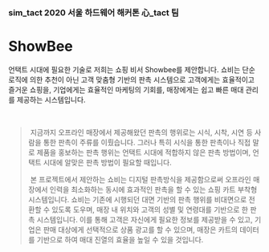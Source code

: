 ### sim_tact 2020 서울 하드웨어 해커톤 心_tact 팀

# ShowBee
언택트 시대에 필요한 기술로 저희는 쇼핑 비서 Showbee를 제안합니다. 쇼비는 단순 로직에 의한 추천이 아닌 고객 맞춤형 기반의 판촉 시스템으로 고객에게는 효율적이고 즐거운 쇼핑을, 기업에게는 효율적인 마케팅의 기회를, 매장에게는 쉽고 빠른 매대 관리를 제공하는 시스템입니다.

&nbsp;
&nbsp;

>  &nbsp;지금까지 오프라인 매장에서 제공해왔던 판촉의 행위로는 시식, 시착, 시연 등 사람을 통한 판촉이 주류를 이뤘습니다. 그러나 특히 시식을 통한 판촉이나 직접 말로 제품을 홍보하는 판촉 행위는 언택트 시대에 적합하지 않은 판촉 방법이며, 언택트 시대에 알맞은 판촉 방법이 필요할 때입니다. 
>
>  &nbsp;본 프로젝트에서 제안하는 쇼비는 디지털 판촉방식을 제공함으로써 오프라인 매장에서 인력을 최소화하는 동시에 효과적인 판촉을 할 수 있는 쇼핑 카트 부착형 시스템입니다. 쇼비는 기존에 시행되던 대면 기반의 판촉 행위를 비대면으로 전환할 수 있도록 도우며, 매장 내 위치와 고객의 성별 및 연령대를 기반으로 한 판촉 시스템입니다. 이를 통해 고객은 자신에게 필요한 정보를 제공받을 수 있고, 기업은 판매 대상에게 선택적으로 상품 광고를 할 수 있으며, 매장은 카트의 데이터를 기반으로 하여 매대 진열의 효율을 높일 수 있을 것입니다.

